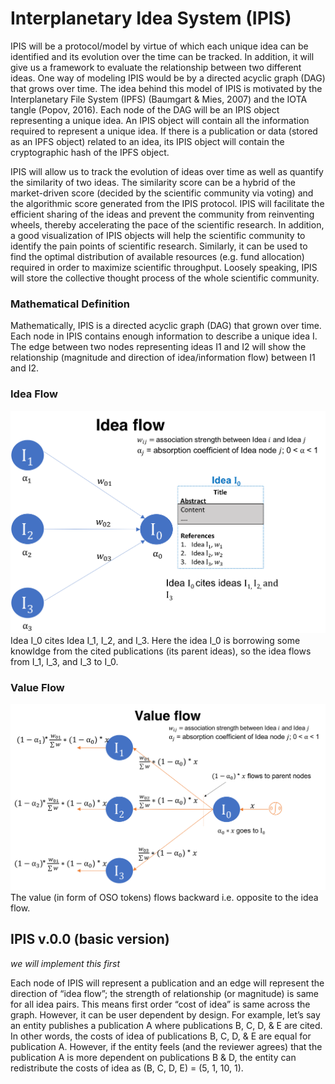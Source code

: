 # Interplanetary Idea System (IPIS)

IPIS will be a protocol/model by virtue of which each unique idea can be identified and its evolution over the time can be tracked. In addition, it will give us a framework to evaluate the relationship between two different ideas. One way of modeling IPIS would be by a directed acyclic graph (DAG) that grows over time. The idea behind this model of IPIS is motivated by the Interplanetary File System (IPFS) (Baumgart & Mies, 2007) and the IOTA tangle (Popov, 2016). Each node of the DAG will be an IPIS object representing a unique idea.  An IPIS object will contain all the information required to represent a unique idea. If there is a publication or data (stored as an IPFS object) related to an idea, its IPIS object will contain the cryptographic hash of the IPFS object. 

IPIS will allow us to track the evolution of ideas over time as well as quantify the similarity of two ideas. The similarity score can be a hybrid of the market-driven score (decided by the scientific community via voting) and the algorithmic score generated from the IPIS protocol. IPIS will facilitate the efficient sharing of the ideas and prevent the community from reinventing wheels, thereby accelerating the pace of the scientific research. In addition, a good visualization of IPIS objects will help the scientific community to identify the pain points of scientific research. Similarly, it can be used to find the optimal distribution of available resources (e.g. fund allocation) required in order to maximize scientific throughput. Loosely speaking, IPIS will store the collective thought process of the whole scientific community.

### Mathematical Definition
Mathematically, IPIS is a directed acyclic graph (DAG) that grown over time. Each node in IPIS contains enough information to describe a unique idea I. The edge between two nodes representing ideas I1 and I2 will show the relationship (magnitude and direction of idea/information flow) between I1 and I2.

### Idea Flow
![Idea Flow](Idea_flow.png)
Idea I_0 cites Idea I_1, I_2, and I_3. Here the idea I_0 is borrowing some knowldge from the cited publications (its parent ideas), so the idea flows from I_1, I_3, and I_3 to I_0.

### Value Flow
![Value Flow](Value_flow.png)
The value (in form of OSO tokens) flows backward i.e. opposite to the idea flow.

## IPIS v.0.0 (basic version)
*we will implement this first*

Each node of IPIS will represent a publication and an edge will represent the direction of “idea flow”; the strength of relationship (or magnitude) is same for all idea pairs. This means first order “cost of idea” is same across the graph. However, it can be user dependent by design. For example, let’s say an entity publishes a publication A where publications B, C, D, & E are cited. In other words, the costs of idea of publications B, C, D, & E are equal for publication A. However, if the entity feels (and the reviewer agrees) that the publication A is more dependent on publications B & D, the entity can redistribute the costs of idea as (B, C, D, E) = (5, 1, 10, 1).

